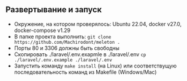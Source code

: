 Развертывание и запуск
---
- Окружение, на котором проверялось: Ubuntu 22.04, docker v27.0, docker-compose v1.29
- В папке проекта выполнить: ```git clone https://github.com/Machirodont/meleton .```
- Порты 80 и 3306 должны быть свободны
- Скопировать ./laravel/.env.exapmle в ./laravel/.env
  ```cp ./laravel/.env.example ./laravel/.env```
- Запустить команду ```make install``` (на Linux) или соответствущую последовательность команд из Makefile (Windows/Mac)
